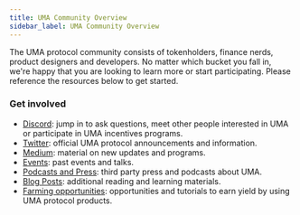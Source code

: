 ```yaml
---
title: UMA Community Overview
sidebar_label: UMA Community Overview
---
```


The UMA protocol community consists of tokenholders, finance nerds, product designers and developers. No matter which bucket you fall in, we're happy that you are looking to learn more or start participating. Please reference the resources below to get started.

### Get involved

- [Discord](https://discord.umaproject.org/): jump in to ask questions, meet other people interested in UMA or participate in UMA incentives programs.
- [Twitter](https://twitter.com/UMAprotocol): official UMA protocol announcements and information.
- [Medium](https://medium.com/uma-project): material on new updates and programs.
- [Events](/community/events): past events and talks.
- [Podcasts and Press](/community/press): third party press and podcasts about UMA.
- [Blog Posts](/community/blog-posts): additional reading and learning materials.
- [Farming opportunities](/users/mint-farm-yusd): opportunities and tutorials to earn yield by using UMA protocol products.
